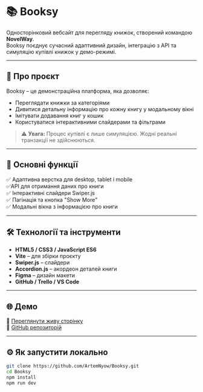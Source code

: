 # 📚 Booksy

Односторінковий вебсайт для перегляду книжок, створений командою **NovelWay**.  
Booksy поєднує сучасний адаптивний дизайн, інтеграцію з API та симуляцію купівлі книжок у демо-режимі.


---

## 🚀 Про проєкт

Booksy – це демонстраційна платформа, яка дозволяє:

- Переглядати книжки за категоріями
- Дивитися детальну інформацію про кожну книгу у модальному вікні
- Імітувати додавання книг у кошик
- Користуватися інтерактивними слайдерами та фільтрами

> ⚠️ **Увага:** Процес купівлі є лише симуляцією. Жодні реальні транзакції не здійснюються.

---

## 🎯 Основні функції

✅ Адаптивна верстка для desktop, tablet і mobile  
✅API для отримання даних про книги  
✅ Інтерактивні слайдери Swiper.js  
✅ Пагінація та кнопка "Show More"  
✅ Модальні вікна з інформацією про книги

---


## 🛠️ Технології та інструменти

- **HTML5 / CSS3 / JavaScript ES6**
- **Vite** – для збірки проєкту
- **Swiper.js** – слайдери
- **Accordion.js** – акордеон деталей книги
- **Figma** – дизайн макети
- **GitHub / Trello / VS Code**

---

## 🌐 Демо

🔗 [Переглянути живу сторінку](https://artemnyow.github.io/Booksy/)  
🔗 [GitHub репозиторій](https://github.com/ArtemNyow/Booksy)

---

## ⚙️ Як запустити локально

```bash
git clone https://github.com/ArtemNyow/Booksy.git
cd Booksy
npm install
npm run dev
